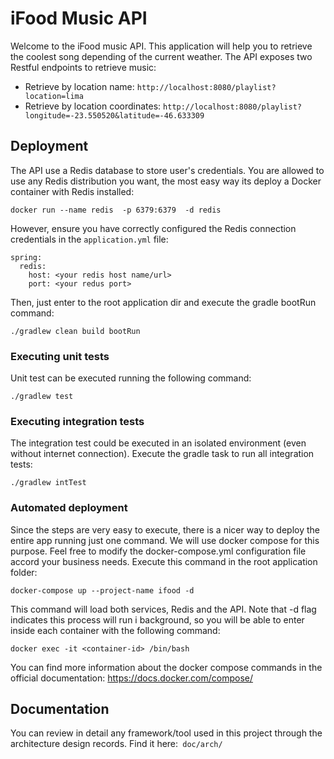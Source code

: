 # iFood Music API

Welcome to the iFood music API. This application will help you to retrieve the coolest song depending of the current weather. The API exposes two Restful endpoints to retrieve music:

* Retrieve by location name: `http://localhost:8080/playlist?location=lima`
* Retrieve by location coordinates: `http://localhost:8080/playlist?longitude=-23.550520&latitude=-46.633309`

## Deployment
The API use a Redis database to store user's credentials. You are allowed to use any Redis distribution you want, the most easy way its deploy a Docker container with Redis installed:

`docker run --name redis  -p 6379:6379  -d redis`

However, ensure you have correctly configured the Redis connection credentials in the `application.yml` file:

```
spring:
  redis:
    host: <your redis host name/url>
    port: <your redus port>
```

Then, just enter to the root application dir and execute the gradle bootRun command:

`./gradlew clean build bootRun`

### Executing unit tests
Unit test can be executed running the following command:

`./gradlew test`


### Executing integration tests
The integration test could be executed in an isolated environment (even without internet connection). Execute the gradle task to run all integration tests:

`./gradlew intTest`


### Automated deployment
Since the steps are very easy to execute, there is a nicer way to deploy the entire app running just one command. We will use docker compose for this purpose. Feel free to modify the docker-compose.yml configuration file accord your business needs.
Execute this command in the root application folder:

`docker-compose up --project-name ifood -d`

This command will load both services, Redis and the API. Note that -d flag indicates this process will run i background, so you will be able to enter inside each container with the following command:

`docker exec -it <container-id> /bin/bash `

You can find more information about the docker compose commands in the official documentation: https://docs.docker.com/compose/

## Documentation
You can review in detail any framework/tool used in this project through the architecture design records. 
Find it here:` doc/arch/`






